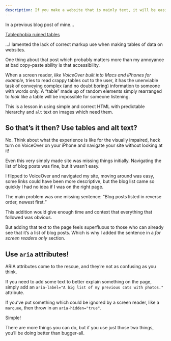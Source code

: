 ```yaml
---
description: If you make a website that is mainly text, it will be easier for visually impared users. But there’s more we can do.
---
```


In a previous blog post of mine…

<a href="../21123" accesskey="1" aria-label="Read that article here">Tablephobia ruined tables</a>

…I lamented the lack of correct markup use when making tables of data on websites.

One thing about that post which probably matters more than my annoyance at bad copy-paste ability is that accessibility.

When a screen reader, <em aria-hidden="true">like VoiceOver built into Macs and iPhones for example,</em> tries to read crappy tables out to the user, it has the unenviable task of conveying complex (and no doubt boring) information to someone with words only. A “table” made up of random elements simply rearranged to <em>look</em> like a table will be impossible for someone listening.

This is a lesson in using simple and correct HTML with predictable hierarchy and <code>alt</code> text on images which need them.


## So that’s it then? Use tables and alt text?

No. Think about what the experience is like for the visually impaired, heck turn on VoiceOver on your iPhone and navigate your site without looking at it!

Even this very simply made site was missing things initially. Navigating the list of blog posts was fine, but it wasn’t easy.

I flipped to VoiceOver and navigated my site, moving around was easy, some links could have been more descriptive, but the blog list came so quickly I had no idea if I was on the right page.

The main problem was one missing sentence: <q>Blog posts listed in reverse order, newest first.</q>

This addition would give enough time and context that everything that followed was obvious.

But adding that text to the page feels superfluous to those who can already see that it’s a list of blog posts. Which is why I added the sentence in a <em>for screen readers only</em> section.


## Use `aria` attributes!

ARIA attributes come to the rescue, and they’re not as confusing as you think.

If you need to add some text to better explain something on the page, simply add an `aria-label="A big list of my previous cats with photos."` attribute.

If you’ve put something which could be ignored by a screen reader, like a `marquee`, then throw in an `aria-hidden="true"`.

Simple!

There are more things you can do, but if you use just those two things, you’ll be doing better than bugger-all.